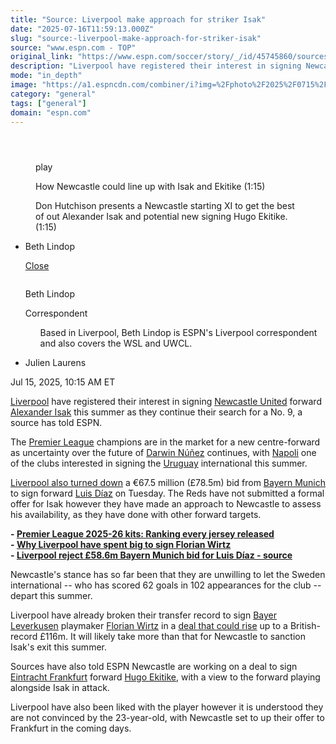 ```yaml
---
title: "Source: Liverpool make approach for striker Isak"
date: "2025-07-16T11:59:13.000Z"
slug: "source:-liverpool-make-approach-for-striker-isak"
source: "www.espn.com - TOP"
original_link: "https://www.espn.com/soccer/story/_/id/45745860/sources-liverpool-register-interest-newcastles-alexander-isak"
description: "Liverpool have registered their interest in signing Newcastle United forward Alexander Isak this summer as they continue their search for a No.9, a source has told ESPN."
mode: "in_depth"
image: "https://a1.espncdn.com/combiner/i?img=%2Fphoto%2F2025%2F0715%2Fr1519355_1296x729_16%2D9.jpg"
category: "general"
tags: ["general"]
domain: "espn.com"
---
```

<div id="readability-page-1" class="page"><section id="article-feed" data-behavior="author_overlay article_header_news_feed_item_meta article_legal_footer"><article data-id="45745860" data-behavior="story_scroll story_progress" data-src="/soccer/story/_/id/45745860/sources-liverpool-register-interest-newcastles-alexander-isak"><div><header></header><figure data-video="watch,640,360,45741377" data-cerebro-id="68757eecac2b6424ea64fc81" data-title="How Newcastle could line up with Isak and Ekitike" data-source="espn"><div><picture><source srcset="https://a.espncdn.com/combiner/i?img=%2Fmedia%2Fmotion%2F2025%2F0714%2Fdm_250714_How_Newcastle_could_line_up_with_Isak_and_Ekitike%2Fdm_250714_How_Newcastle_could_line_up_with_Isak_and_Ekitike.jpg&amp;w=943&amp;h=530&amp;cquality=80&amp;format=jpg" media="(min-width: 376px)"><source srcset="https://a.espncdn.com/combiner/i?img=%2Fmedia%2Fmotion%2F2025%2F0714%2Fdm_250714_How_Newcastle_could_line_up_with_Isak_and_Ekitike%2Fdm_250714_How_Newcastle_could_line_up_with_Isak_and_Ekitike.jpg&amp;w=375&amp;cquality=80, https://a.espncdn.com/combiner/i?img=%2Fmedia%2Fmotion%2F2025%2F0714%2Fdm_250714_How_Newcastle_could_line_up_with_Isak_and_Ekitike%2Fdm_250714_How_Newcastle_could_line_up_with_Isak_and_Ekitike.jpg&amp;w=750&amp;cquality=40&amp;format=jpg 2x" media="(max-width: 375px)"></picture><p><span data-id="45741377">play</span></p></div><figcaption><div><p><span>How Newcastle could line up with Isak and Ekitike (1:15)</span></p><p>Don Hutchison presents a Newcastle starting XI to get the best of out Alexander Isak and potential new signing Hugo Ekitike. (1:15)</p></div></figcaption></figure><div><div><ul><li><p>Beth Lindop</p><div><p><a href="#">Close</a></p><div><p><img alt="" src="https://a.espncdn.com/combiner/i?img=/i/columnists/full/lindop_beth.png&amp;h=80&amp;w=80&amp;scale=crop"></p><p>Beth Lindop</p><p><span>Correspondent</span></p></div><ul>Based in Liverpool, Beth Lindop is ESPN's Liverpool correspondent and also covers the WSL and UWCL.</ul></div></li><li><p>Julien Laurens</p></li></ul><p><span>Jul 15, 2025, 10:15 AM ET</span></p></div><p><a data-clubhouse-guid="a47fbcec-c948-cf4c-9e41-3dfa37588c9c" href="https://www.espn.com/soccer/team?id=364">Liverpool</a> have registered their interest in signing <a data-clubhouse-guid="ec6b4352-98d3-424d-6214-778d79b47a01" href="https://www.espn.com/soccer/team?id=361">Newcastle United</a> forward <a data-player-guid="d29363ad-0204-25cf-7611-8aff328308b1" href="http://espn.com/soccer/player/_/id/235662/alexander-isak">Alexander Isak</a> this summer as they continue their search for a No. 9, a source has told ESPN.</p><p>The <a data-league-guid="6949f3af-300c-35f1-beab-b95669eedd38" href="https://www.espn.com/soccer/league/_/name/ENG.1">Premier League</a> champions are in the market for a new centre-forward as uncertainty over the future of <a data-player-guid="c56f203e-3b2f-5384-116c-c5fb3781e120" href="http://espn.com/soccer/player/_/id/271788/darwin-nunez">Darwin Núñez</a> continues, with <a data-clubhouse-guid="20179aab-ac9f-93cf-f139-404e49a3f3cb" href="https://www.espn.com/soccer/team?id=114">Napoli</a> one of the clubs interested in signing the <a data-clubhouse-guid="881562ef-95fb-355a-edd7-7e40e04b51c2" href="https://www.espn.com/soccer/team?id=212">Uruguay</a> international this summer.</p><p><a href="https://www.espn.com/soccer/story?_slug_=liverpool-reject-586m-bayern-munich-bid-luis-diaz-source&amp;id=45745025" target="_blank">Liverpool also turned down</a> a €67.5 million (£78.5m) bid from <a data-clubhouse-guid="25b5e432-d3d2-939f-f73b-6e531a6fbd91" href="https://www.espn.com/soccer/team?id=132">Bayern Munich</a> to sign forward <a href="https://www.espn.co.uk/football/player/_/id/257390/luis-diaz" target="_blank">Luis Díaz</a> on Tuesday. The Reds have not submitted a formal offer for Isak however they have made an approach to Newcastle to assess his availability, as they have done with other forward targets.</p><p><strong>- <a href="https://www.espn.com/football/story?_slug_=premier-league-2025-26-kits-ranking-every-jersey-released&amp;id=45588250" target="_blank">Premier League 2025-26 kits: Ranking every jersey released</a><br>
- <a href="https://www.espn.com/football/story?_slug_=why-liverpool-spent-big-sign-leverkusen-florian-wirtz&amp;id=45454957" target="_blank">Why Liverpool have spent big to sign Florian Wirtz</a></strong><br>
<strong>- <a href="https://www.espn.com/football/story?_slug_=liverpool-reject-586m-bayern-munich-bid-luis-diaz-source&amp;id=45745025" target="_blank">Liverpool reject £58.6m Bayern Munich bid for Luis Díaz - source</a></strong></p><p>Newcastle's stance has so far been that they are unwilling to let the Sweden international -- who has scored 62 goals in 102 appearances for the club -- depart this summer.</p><p>Liverpool have already broken their transfer record to sign <a data-clubhouse-guid="483ec574-cb09-6d8f-e308-302d5d695d70" href="https://www.espn.com/soccer/team?id=131">Bayer Leverkusen</a> playmaker <a data-player-guid="6fb5c533-f861-37b8-8315-0d57da82124f" href="http://espn.com/soccer/player/_/id/303748/florian-wirtz">Florian Wirtz</a> in a <a href="https://www.espn.com/soccer/story?_slug_=florian-wirtz-liverpool-win-transfer-race-germany-star&amp;id=45361363" target="_blank">deal that could rise</a> up to a British-record £116m. It will likely take more than that for Newcastle to sanction Isak's exit this summer.</p><p>Sources have also told ESPN Newcastle are working on a deal to sign <a data-clubhouse-guid="01baf2d6-fa74-448f-8989-6620e402468c" href="https://www.espn.com/soccer/team?id=125">Eintracht Frankfurt</a> forward <a href="https://www.espn.co.uk/football/player/_/id/304901/hugo-ekitike" target="_blank">Hugo Ekitike</a>, with a view to the forward playing alongside Isak in attack.</p><p>Liverpool have also been liked with the player however it is understood they are not convinced by the 23-year-old, with Newcastle set to up their offer to Frankfurt in the coming days.</p>
</div></div></article></section></div>